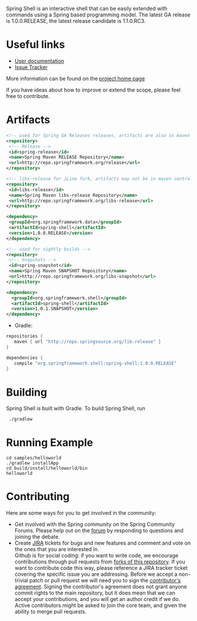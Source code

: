 Spring Shell is an interactive shell that can be easily extended with commands using a Spring based programming model.  The latest GA release is 1.0.0.RELEASE, the latest release candidate is 1.1.0.RC3.

# Useful links

* [User documentation](http://static.springsource.org/spring-shell/docs/current/reference/)
* [Issue Tracker](https://jira.springsource.org/browse/SHL)

More information can be found on the [project home page](http://www.springsource.org/spring-shell)

If you have ideas about how to improve or extend the scope, please feel free to contribute.

# Artifacts

~~~~~ xml
<!-- used for Spring GA Releases releases, artifacts are also in maven central -->
<repository>
 <!-- Release -->
 <id>spring-release</id>
 <name>Spring Maven RELEASE Repository</name>
 <url>http://repo.springframework.org/release</url>
</repository>

<!-- libs-release for JLine fork, artifacts may not be in maven central -->
<repository>
 <id>libs-release</id>
 <name>Spring Maven libs-release Repository</name>
 <url>http://repo.springframework.org/libs-release</url>
</repository>

<dependency>
 <groupId>org.springframework.data</groupId>
 <artifactId>spring-shell</artifactId>
 <version>1.0.0.RELEASE</version>
</dependency> 

<!-- used for nightly builds -->
<repository>
 <!-- Snapshots -->
 <id>spring-snapshot</id>
 <name>Spring Maven SNAPSHOT Repository</name>
 <url>http://repo.springframework.org/libs-snapshot</url>
</repository>

<dependency>
  <groupId>org.springframework.shell</groupId>
  <artifactId>spring-shell</artifactId>
  <version>1.0.1.SNAPSHOT</version>
</dependency> 

~~~~~

* Gradle: 

~~~~~ groovy
repositories {
   maven { url "http://repo.springsource.org/lib-release" }
}

dependencies {
   compile "org.springframework.shell:spring-shell:1.0.0.RELEASE"
}
~~~~~


# Building
Spring Shell is built with Gradle. To build Spring Shell, run

     ./gradlew 
     
# Running Example

    cd samples/helloworld
    ./gradlew installApp
    cd build/install/helloworld/bin
    helloworld
    
     
# Contributing

Here are some ways for you to get involved in the community:

* Get involved with the Spring community on the Spring Community Forums.  Please help out on the [forum](http://forum.springsource.org/forumdisplay.php?90-Shell) by responding to questions and joining the debate.
* Create [JIRA](https://jira.springframework.org/browse/SHL) tickets for bugs and new features and comment and vote on the ones that you are interested in.  
Github is for social coding: if you want to write code, we encourage contributions through pull requests from [forks of this repository](http://help.github.com/forking/). If you want to contribute code this way, please reference a JIRA tracker ticket covering the specific issue you are addressing. Before we accept a non-trivial patch or pull request we will need you to sign the [contributor's agreement](https://support.springsource.com/spring_committer_signup).  Signing the contributor's agreement does not grant anyone commit rights to the main repository, but it does mean that we can accept your contributions, and you will get an author credit if we do.  Active contributors might be asked to join the core team, and given the ability to merge pull requests.

